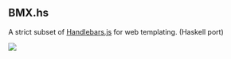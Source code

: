 ## BMX.hs

A strict subset of [Handlebars.js](http://handlebarsjs.com) for web templating. (Haskell port)

![](https://gooberzilla.files.wordpress.com/2015/05/bmx_bandits.jpg)
